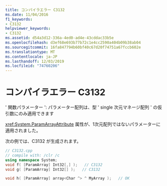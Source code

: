 ```yaml
---
title: コンパイラエラー C3132
ms.date: 11/04/2016
f1_keywords:
- C3132
helpviewer_keywords:
- C3132
ms.assetid: d54a3d12-336a-4ed0-ad4e-43cddac33b5e
ms.openlocfilehash: d3ef68e693b77b72c1e4cc2590a404b09b38ab04
ms.sourcegitcommit: 16fa847794b60bf40c67d20f74751a67fccb602e
ms.translationtype: MT
ms.contentlocale: ja-JP
ms.lasthandoff: 12/03/2019
ms.locfileid: "74760206"
---
```

# <a name="compiler-error-c3132"></a>コンパイラエラー C3132

' 関数パラメーター ': パラメーター配列は、型 ' single 次元マネージ配列 ' の仮引数にのみ適用できます

<xref:System.ParamArrayAttribute> 属性が、1次元配列ではないパラメーターに適用されました。

次の例では、C3132 が生成されます。

```cpp
// C3132.cpp
// compile with: /clr /c
using namespace System;
void f( [ParamArray] Int32[,] );   // C3132
void g( [ParamArray] Int32[] );   // C3132

void h( [ParamArray] array<Char ^> ^ MyArray );   // OK
```
